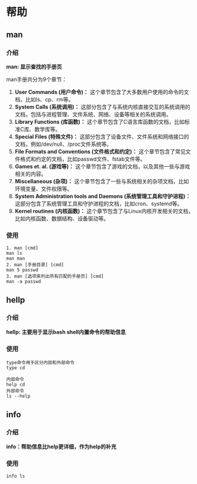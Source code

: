 # 帮助

## man

### 介绍

**man: 显示查找的手册页**

man手册共分为9个章节：

1. **User Commands (用户命令)：** 这个章节包含了大多数用户使用的命令的文档，比如ls、cp、rm等。
2. **System Calls (系统调用)：** 这部分包含了与系统内核直接交互的系统调用的文档，包括与进程管理、文件系统、网络、设备等相关的系统调用。
3. **Library Functions (库函数)：** 这个章节包含了C语言库函数的文档，比如标准C库、数学库等。
4. **Special Files (特殊文件)：** 这部分包含了设备文件、文件系统和网络接口的文档，例如/dev/null、/proc文件系统等。
5. **File Formats and Conventions (文件格式和约定)：** 这个章节包含了常见文件格式和约定的文档，比如passwd文件、fstab文件等。
6. **Games et. al. (游戏等)：** 这个章节包含了游戏的文档，以及其他一些与游戏相关的内容。
7. **Miscellaneous (杂项)：** 这个章节包含了一些与系统相关的杂项文档，比如环境变量、文件权限等。
8. **System Administration tools and Daemons (系统管理工具和守护进程)：** 这部分包含了系统管理工具和守护进程的文档，比如cron、systemd等。
9. **Kernel routines (内核函数)：** 这个章节包含了与Linux内核开发相关的文档，比如内核函数、数据结构、设备驱动等。

### 使用

```
1. man [cmd] 
man ls
man man
2. man [手册目录] [cmd]
man 5 passwd
3. man [选项来列出所有匹配的手册页] [cmd]
man -a passwd
```

## hellp

### 介绍

**hellp: 主要用于显示bash shell内置命令的帮助信息**

### 使用

```
type命令用于区分内部和外部命令
type cd 

内部命令
help cd 
外部命令
ls --help
```

## info

### 介绍

**info：帮助信息比help更详细，作为help的补充**

### 使用

```
info ls
```

